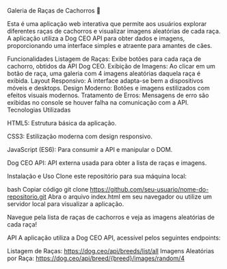 Galeria de Raças de Cachorros 🐶


Esta é uma aplicação web interativa que permite aos usuários explorar diferentes raças de cachorros e visualizar imagens aleatórias de cada raça. A aplicação utiliza a Dog CEO API para obter dados e imagens, proporcionando uma interface simples e atraente para amantes de cães.



Funcionalidades
Listagem de Raças: Exibe botões para cada raça de cachorro, obtidos da API Dog CEO.
Exibição de Imagens: Ao clicar em um botão de raça, uma galeria com 4 imagens aleatórias daquela raça é exibida.
Layout Responsivo: A interface adapta-se bem a dispositivos móveis e desktops.
Design Moderno: Botões e imagens estilizados com efeitos visuais modernos.
Tratamento de Erros: Mensagens de erro são exibidas no console se houver falha na comunicação com a API.
Tecnologias Utilizadas

HTML5: Estrutura básica da aplicação.

CSS3: Estilização moderna com design responsivo.

JavaScript (ES6): Para consumir a API e manipular o DOM.

Dog CEO API: API externa usada para obter a lista de raças e imagens.

Instalação e Uso
Clone este repositório para sua máquina local:

bash
Copiar código
git clone https://github.com/seu-usuario/nome-do-repositorio.git
Abra o arquivo index.html em seu navegador ou utilize um servidor local para visualizar a aplicação.

Navegue pela lista de raças de cachorros e veja as imagens aleatórias de cada raça!

API
A aplicação utiliza a Dog CEO API, acessível pelos seguintes endpoints:

Listagem de Raças: https://dog.ceo/api/breeds/list/all
Imagens Aleatórias por Raça: https://dog.ceo/api/breed/{breed}/images/random/4
